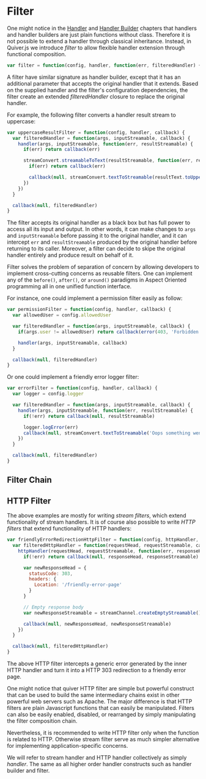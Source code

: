 
Filter
======

One might notice in the [Handler](handler.md) and [Handler Builder](handler-builder.md) chapters that handlers and handler builders are just plain functions without class. Therefore it is not possible to extend a handler through classical inheritance. Instead, in Quiver.js we introduce _filter_ to allow flexible handler extension through functional composition.

```javascript
var filter = function(config, handler, function(err, filteredHandler) { })
```

A filter have similar signature as handler builder, except that it has an additional parameter that accepts the original handler that it extends. Based on the supplied handler and the filter's configuration dependencies, the filter create an extended _filteredHandler_ closure to replace the original handler.

For example, the following filter converts a handler result stream to uppercase:

```javascript
var uppercaseResultFilter = function(config, handler, callback) {
  var filteredHandler = function(args, inputStreamable, callback) {
    handler(args, inputStreamable, function(err, resultStreamable) {
      if(err) return callback(err)

      streamConvert.streamableToText(resultStreamable, function(err, resultText))
        if(err) return callback(err)

        callback(null, streamConvert.textToStreamable(resultText.toUpperCase()))
      })
    })
  }

  callback(null, filteredHandler)
}
```

The filter accepts its original handler as a black box but has full power to access all its input and output. In other words, it can make changes to `args` and `inputStreamable` before passing it to the original handler, and it can intercept `err` and `resultStreamable` produced by the original handler before returning to its caller. Moreover, a filter can decide to skipe the original handler entirely and produce result on behalf of it.

Filter solves the problem of separation of concern by allowing developers to implement cross-cutting concerns as reusable filters. One can implement any of the `before()`, `after()`, or `around()` paradigms in Aspect Oriented programming all in one unified function interface.

For instance, one could implement a permission filter easily as follow:

```javascript
var permissionFilter = function(config, handler, callback) {
  var allowedUser = config.allowedUser

  var filteredHandler = function(args, inputStreamable, callback) {
    if(args.user != allowedUser) return callback(error(403, 'Forbidden'))

    handler(args, inputStreamable, callback)
  }

  callback(null, filteredHandler)
}
```

Or one could implement a friendly error logger filter:

```javascript
var errorFilter = function(config, handler, callback) {
  var logger = config.logger

  var filteredHandler = function(args, inputStreamable, callback) {
    handler(args, inputStreamable, function(err, resultStreamable) {
      if(!err) return callback(null, resultStreamable)

      logger.logError(err)
      callback(null, streamConvert.textToStreamable('Oops something went wrong!'))
    })
  }

  callback(null, filteredHandler)
}
```

## Filter Chain


## HTTP Filter

The above examples are mostly for writing _stream filters_, which extend functionality of stream handlers. It is of course also possible to write _HTTP filters_ that extend functionality of HTTP handlers:

```javascript
var friendlyErrorRedirectionHttpFilter = function(config, httpHandler, callback) {
  var filteredHttpHandler = function(requestHead, requestStreamable, callback) {
    httpHandler(requestHead, requestStreamable, function(err, responseHead, responseStreamable) {
      if(!err) return callback(null, responseHead, responseStreamable)

      var newResponseHead = {
        statusCode: 303,
        headers: {
          Location: '/friendly-error-page'
        }
      }

      // Empty response body
      var newResponseStreamable = streamChannel.createEmptyStreamable()

      callback(null, newResponseHead, newResponseStreamable)
    })
  }

  callback(null, filteredHttpHandler)
}
```

The above HTTP filter intercepts a generic error generated by the inner HTTP handler and turn it into a HTTP 303 redirection to a friendly error page.

One might notice that quiver HTTP filter are simple but powerful construct that can be used to build the same intermediary chains exist in other powerful web servers such as Apache. The major difference is that HTTP filters are plain Javascript functions that can easily be manipulated. Filters can also be easily enabled, disabled, or rearranged by simply manipulating the filter composition chain.

Nevertheless, it is recommended to write HTTP filter only when the function is related to HTTP. Otherwise stream filter serve as much simpler alternative for implementing application-specific concerns.

We will refer to stream handler and HTTP handler collectively as simply _handler_. The same as all higher order handler constructs such as handler builder and filter.